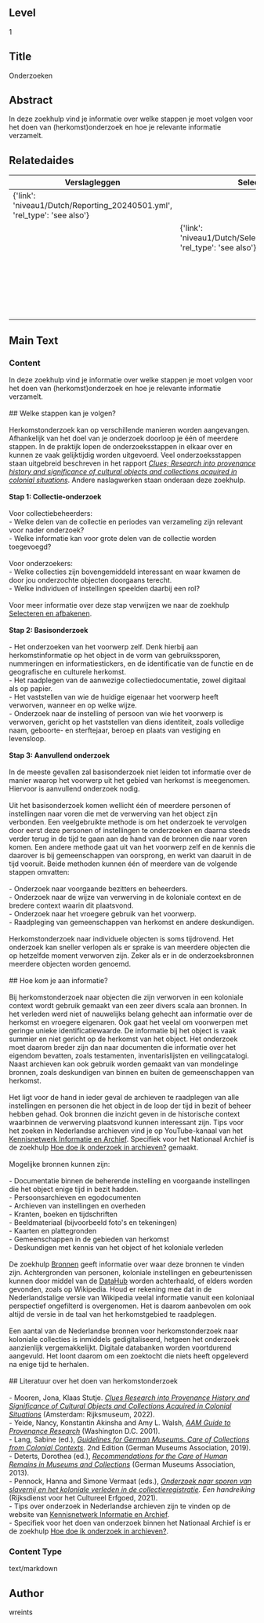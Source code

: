 ## Level
1
## Title
Onderzoeken
## Abstract
In deze zoekhulp vind je informatie over welke stappen je moet volgen voor het doen van (herkomst)onderzoek en hoe je relevante informatie verzamelt.
## Relatedaides
| Verslagleggen | Selecteren En Afbakenen | Bronnen | Het Nederlandse Restitutiebeleid |
| --- | --- | --- | --- |
| {'link': 'niveau1/Dutch/Reporting_20240501.yml', 'rel_type': 'see also'} |  |  |  |
|  | {'link': 'niveau1/Dutch/SelecterenEnAfbakenen_20240425.yml', 'rel_type': 'see also'} |  |  |
|  |  | {'link': 'niveau1/Dutch/Sources_20240425.yml', 'rel_type': 'see also'} |  |
|  |  |  | {'link': 'niveau1/Dutch/RestitutionPolicy_20250123.yml', 'rel_type': 'see also'} |
## Main Text
### Content
In deze zoekhulp vind je informatie over welke stappen je moet volgen voor het doen van (herkomst)onderzoek en hoe je relevante informatie verzamelt.<br/><br/>## Welke stappen kan je volgen?<br/><br/>Herkomstonderzoek kan op verschillende manieren worden aangevangen. Afhankelijk van het doel van je onderzoek doorloop je één of meerdere stappen. In de praktijk lopen de onderzoeksstappen in elkaar over en kunnen ze vaak gelijktijdig worden uitgevoerd. Veel onderzoeksstappen staan uitgebreid beschreven in het rapport _[Clues; Research into provenance history and significance of cultural objects and collections acquired in colonial situations](https://d3mb4k8bvt6xe4.cloudfront.net/2022-03/Clues_Final_Report_PPROCE.pdf)_. Andere naslagwerken staan onderaan deze zoekhulp.<br/><br/>**Stap 1: Collectie-onderzoek**<br/><br/>Voor collectiebeheerders: <br/>- Welke delen van de collectie en periodes van verzameling zijn relevant voor nader onderzoek? <br/>- Welke informatie kan voor grote delen van de collectie worden toegevoegd?<br/><br/>Voor onderzoekers: <br/>- Welke collecties zijn bovengemiddeld interessant en waar kwamen de door jou onderzochte objecten doorgaans terecht. <br/>- Welke individuen of instellingen speelden daarbij een rol?<br/><br/>Voor meer informatie over deze stap verwijzen we naar de zoekhulp [Selecteren en afbakenen](niveau1/Dutch/SelectAndDelineate_20240425.yml).<br/><br/>**Stap 2: Basisonderzoek**<br/><br/>- Het onderzoeken van het voorwerp zelf. Denk hierbij aan herkomstinformatie op het object in de vorm van gebruikssporen, nummeringen en informatiestickers, en de identificatie van de functie en de geografische en culturele herkomst.<br/>- Het raadplegen van de aanwezige collectiedocumentatie, zowel digitaal als op papier.<br/>- Het vaststellen van wie de huidige eigenaar het voorwerp heeft verworven, wanneer en op welke wijze.<br/>- Onderzoek naar de instelling of persoon van wie het voorwerp is verworven, gericht op het vaststellen van diens identiteit, zoals volledige naam, geboorte- en sterftejaar, beroep en plaats van vestiging en levensloop.<br/><br/>**Stap 3: Aanvullend onderzoek**<br/><br/>In de meeste gevallen zal basisonderzoek niet leiden tot informatie over de manier waarop het voorwerp uit het gebied van herkomst is meegenomen. Hiervoor is aanvullend onderzoek nodig. <br/><br/>Uit het basisonderzoek komen wellicht één of meerdere personen of instellingen naar voren die met de verwerving van het object zijn verbonden. Een veelgebruikte methode is om het onderzoek te vervolgen door eerst deze personen of instellingen te onderzoeken en daarna steeds verder terug in de tijd te gaan aan de hand van de bronnen die naar voren komen. Een andere methode gaat uit van het voorwerp zelf en de kennis die daarover is bij gemeenschappen van oorsprong, en werkt van daaruit in de tijd vooruit. Beide methoden kunnen één of meerdere van de volgende stappen omvatten:<br/><br/>- Onderzoek naar voorgaande bezitters en beheerders.<br/>- Onderzoek naar de wijze van verwerving in de koloniale context en de bredere context waarin dit plaatsvond.<br/>- Onderzoek naar het vroegere gebruik van het voorwerp.<br/>- Raadpleging van gemeenschappen van herkomst en andere deskundigen.<br/><br/>Herkomstonderzoek naar individuele objecten is soms tijdrovend. Het onderzoek kan sneller verlopen als er sprake is van meerdere objecten die op hetzelfde moment verworven zijn. Zeker als er in de onderzoeksbronnen meerdere objecten worden genoemd.<br/><br/>## Hoe kom je aan informatie?<br/><br/>Bij herkomstonderzoek naar objecten die zijn verworven in een koloniale context wordt gebruik gemaakt van een zeer divers scala aan bronnen. In het verleden werd niet of nauwelijks belang gehecht aan informatie over de herkomst en vroegere eigenaren. Ook gaat het veelal om voorwerpen met geringe unieke identificatiewaarde. De informatie bij het object is vaak summier en niet gericht op de herkomst van het object. Het onderzoek moet daarom breder zijn dan naar documenten die informatie over het eigendom bevatten, zoals testamenten, inventarislijsten en veilingcatalogi. Naast archieven kan ook gebruik worden gemaakt van van mondelinge bronnen, zoals deskundigen van binnen en buiten de gemeenschappen van herkomst.<br/><br/>Het ligt voor de hand in ieder geval de archieven te raadplegen van alle instellingen en personen die het object in de loop der tijd in bezit of beheer hebben gehad. Ook bronnen die inzicht geven in de historische context waarbinnen de verwerving plaatsvond kunnen interessant zijn. Tips voor het zoeken in Nederlandse archieven vind je op YouTube-kanaal van het [Kennisnetwerk Informatie en Archief](https://www.youtube.com/@platformkia). Specifiek voor het Nationaal Archief is de zoekhulp [Hoe doe ik onderzoek in archieven?](https://www.nationaalarchief.nl/onderzoeken/hoe-doe-ik-onderzoek-in-archieven) gemaakt.<br/><br/>Mogelijke bronnen kunnen zijn:<br/><br/>- Documentatie binnen de beherende instelling en voorgaande instellingen die het object enige tijd in bezit hadden.<br/>- Persoonsarchieven en egodocumenten<br/>- Archieven van instellingen en overheden<br/>- Kranten, boeken en tijdschriften<br/>- Beeldmateriaal (bijvoorbeeld foto's en tekeningen)<br/>- Kaarten en plattegronden<br/>- Gemeenschappen in de gebieden van herkomst<br/>- Deskundigen met kennis van het object of het koloniale verleden<br/><br/>De zoekhulp [Bronnen](https://app.colonialcollections.nl/nl/research-guide/https%3A%2F%2Fn2t%252Enet%2Fark%3A%2F27023%2F5f0031f66044adefab19b67b1344b31d) geeft informatie over waar deze bronnen te vinden zijn. Achtergronden van personen, koloniale instellingen en gebeurtenissen kunnen door middel van de [DataHub](https://app.colonialcollections.nl/nl) worden achterhaald, of elders worden gevonden, zoals op Wikipedia. Houd er rekening mee dat in de Nederlandstalige versie van Wikipedia veelal informatie vanuit een koloniaal perspectief ongefilterd is overgenomen. Het is daarom aanbevolen om ook altijd de versie in de taal van het herkomstgebied te raadplegen.<br/><br/>Een aantal van de Nederlandse bronnen voor herkomstonderzoek naar koloniale collecties is inmiddels gedigitaliseerd, hetgeen het onderzoek aanzienlijk vergemakkelijkt. Digitale databanken worden voortdurend aangevuld. Het loont daarom om een zoektocht die niets heeft opgeleverd na enige tijd te herhalen.<br/><br/>## Literatuur over het doen van herkomstonderzoek<br/><br/>- Mooren, Jona, Klaas Stutje. _[Clues Research into Provenance History and Significance of Cultural Objects and Collections Acquired in Colonial Situations](https://www.niod.nl/publicaties/sporen-PPROCE)_ (Amsterdam: Rijksmuseum, 2022). <br/>- Yeide, Nancy, Konstantin Akinsha and Amy L. Walsh, _[AAM Guide to Provenance Research](https://search.worldcat.org/title/The-AAM-guide-to-provenance-research/oclc/46671065)_ (Washington D.C. 2001).<br/>- Lang, Sabine (ed.), _[Guidelines for German Museums. Care of Collections from Colonial Contexts](https://www.museumsbund.de/publikationen/guidelines-on-dealing-with-collections-from-colonial-contexts-2/)_. 2nd Edition (German Museums Association, 2019).<br/>- Deterts, Dorothea (ed.), _[Recommendations for the Care of Human Remains in Museums and Collections](https://www.museumsbund.de/wp-content/uploads/2017/04/2013-recommendations-for-the-care-of-human-remains.pdf)_ (German Museums Association, 2013).<br/>- Pennock, Hanna and Simone Vermaat (eds.), _[Onderzoek naar sporen van slavernij en het koloniale verleden in de collectieregistratie](https://www.cultureelerfgoed.nl/publicaties/publicaties/2021/01/01/handreikingonderzoek-naar-sporen-van-slavernij-en-het-koloniale-verleden-in-de-collectieregistratie). Een handreiking_ (Rijksdienst voor het Cultureel Erfgoed, 2021).<br/>- Tips over onderzoek in Nederlandse archieven zijn te vinden op de website van [Kennisnetwerk Informatie en Archief](http://kia.pleio.nl/archieftips).<br/>- Specifiek voor het doen van onderzoek binnen het Nationaal Archief is er de zoekhulp [Hoe doe ik onderzoek in archieven?](https://www.nationaalarchief.nl/onderzoeken/hoe-doe-ik-onderzoek-in-archieven).<br/>
### Content Type
text/markdown

## Author
wreints
